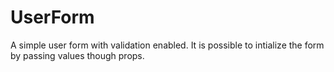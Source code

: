 # UserForm

A simple user form with validation enabled.
It is possible to intialize the form by passing values though props.
